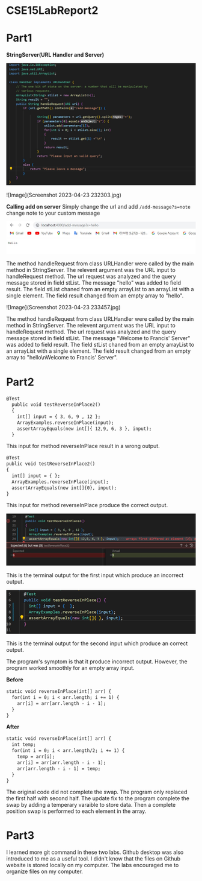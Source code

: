 # CSE15LabReport2
Part1
=====
**StringServer(URL Handler and Server)** 

![Image](URLhandler.jpg)

![Image](Screenshot 2023-04-23 232303.jpg)

**Calling add on server**
Simply change the url and add `/add-message?s=note` change note to your custom message

![Image](hello.jpg)

The method handleRequest from class URLHandler were called by the main method in StringServer. The relevent argument was the URL input to handleRequest method.
The url request was analyzed and the query message stored in field stList. The message "hello" was added to field result.
The field stList chaned from an empty arrayList to an arrayList with a single element. The field result changed from an empty array to "hello".

![Image](Screenshot 2023-04-23 233457.jpg)

The method handleRequest from class URLHandler were called by the main method in StringServer. The relevent argument was the URL input to handleRequest method.
The url request was analyzed and the query message stored in field stList. The message "Welcome to Francis' Server" was added to field result.
The field stList chaned from an empty arrayList to an arrayList with a single element. The field result changed from an empty array to "hello\nWelcome to Francis' Server".

Part2
=====

````
@Test
  public void testReverseInPlace2()
  {
    int[] input = { 3, 6, 9 , 12 };
    ArrayExamples.reverseInPlace(input);
    assertArrayEquals(new int[]{ 12,9, 6, 3 }, input);
  }
  ````
  This input for method reverseInPlace result in a wrong output.
  ````
@Test
  public void testReverseInPlace2()
  {
    int[] input = { };
    ArrayExamples.reverseInPlace(input);
    assertArrayEquals(new int[]{0}, input);
  }
  ````
  This input for method reverseInPlace produce the correct output.
  
  ![Image](wrongReverseInPlace.jpg)
  
  This is the terminal output for the first input which produce an incorrect output.
  
  ![Image](rightReverseInPlace.jpg)
  
  This is the terminal output for the second input which produce an correct output.
  
  The program's symptom is that it produce incorrect output. However, the program worked smoothly for an empty array input.
  
  **Before**
  ````
  static void reverseInPlace(int[] arr) {
    for(int i = 0; i < arr.length; i += 1) {
      arr[i] = arr[arr.length - i - 1];
    }
  }
  ````
  **After**
  ````
  static void reverseInPlace(int[] arr) {
    int temp;
    for(int i = 0; i < arr.length/2; i += 1) {
      temp = arr[i];
      arr[i] = arr[arr.length - i - 1];
      arr[arr.length - i - 1] = temp;
    }
  }
  ````
  The original code did not complete the swap. The program only replaced the first half with second half.
  The update fix to the program complete the swap by adding a temperary varaible to store data.
  Then a complete position swap is performed to each element in the array. 
  
  Part3
  =====
  I learned more git command in these two labs. Github desktop was also introduced to me as a useful tool. I didn't know that the files on Github website is stored    locally on my computer. The labs encouraged me to organize files on my computer. 
